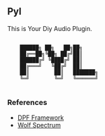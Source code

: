 ## Pyl 

This is Your Diy Audio Plugin.

```

    ██████╗ ██╗   ██╗██╗     
    ██╔══██╗╚██╗ ██╔╝██║     
    ██████╔╝ ╚████╔╝ ██║     
    ██╔═══╝   ╚██╔╝  ██║     
    ██║        ██║   ███████╗
    ╚═╝        ╚═╝   ╚══════╝
                            

```

### References 

- [DPF Framework](https://github.com/DISTRHO/DPF)
- [Wolf Spectrum](https://github.com/wolf-plugins/wolf-spectrum/)
